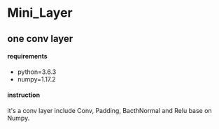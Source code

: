 # Mini_Layer

## one conv layer

#### requirements
- python=3.6.3
- numpy=1.17.2

#### instruction
it's a conv layer include Conv, Padding, BacthNormal and Relu base on Numpy.
